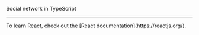Social network in TypeScript

<hr>
To learn React, check out the [React documentation](https://reactjs.org/).
